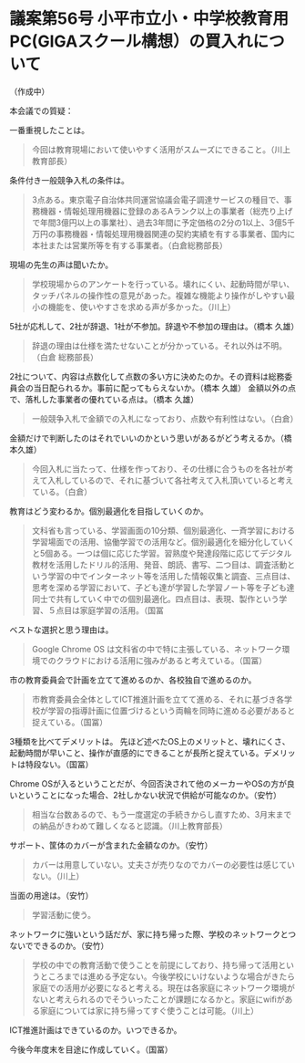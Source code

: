 # 議案第56号 小平市立小・中学校教育用PC(GIGAスクール構想）の買入れについて
（作成中）

本会議での質疑：

一番重視したことは。
> 今回は教育現場において使いやすく活用がスムーズにできること。（川上 教育部長）

条件付き一般競争入札の条件は。
> 3点ある。東京電子自治体共同運営協議会電子調達サービスの種目で、事務機器・情報処理用機器に登録のあるAランク以上の事業者（総売り上げで年間3億円以上の事業社）、過去3年間に予定価格の2分の1以上、3億5千万円の事務機器・情報処理用機器関連の契約実績を有する事業者、国内に本社または営業所等を有する事業者。（白倉総務部長）

現場の先生の声は聞いたか。
> 学校現場からのアンケートを行っている。壊れにくい、起動時間が早い、タッチパネルの操作性の意見があった。複雑な機能より操作がしやすい最小の機能を、使いやすさを求める声が多かった。（川上）


5社が応札して、2社が辞退、1社が不参加。辞退や不参加の理由は。（橋本 久雄）

> 辞退の理由は仕様を満たせないことが分かっている。それ以外は不明。（白倉 総務部長）

2社について、内容は点数化して点数の多い方に決めたのか。その資料は総務委員会の当日配られるか。事前に配ってもらえないか。（橋本 久雄）
金額以外の点で、落札した事業者の優れている点は。（橋本 久雄）

> 一般競争入札で金額での入札になっており、点数や有利性はない。（白倉）

金額だけで判断したのはそれでいいのかという思いがあるがどう考えるか。（橋本久雄）

> 今回入札に当たって、仕様を作っており、その仕様に合うものを各社が考えて入札しているので、それに基づいて各社考えて入札頂いていると考えている。（白倉）


教育はどう変わるか。個別最適化を目指していくのか。

> 文科省も言っている、学習画面の10分類、個別最適化、一斉学習における学習場面での活用、協働学習での活用など。個別最適化を細分化していくと5個ある。一つは個に応じた学習。習熟度や発達段階に応じてデジタル教材を活用したドリル的活用、発音、朗読、書写、二つ目は、調査活動という学習の中でインターネット等を活用した情報収集と調査、三点目は、思考を深める学習において、子ども達が学習した学習ノート等を子ども達同士で共有していく中での個別最適化。四点目は、表現、製作という学習、５点目は家庭学習の活用。（国冨 

ベストな選択と思う理由は。

> Google Chrome OS は文科省の中で特に主張している、ネットワーク環境でのクラウドにおける活用に強みがあると考えている。（国冨）

市の教育委員会で計画を立てて進めるのか、各校独自で進めるのか。
> 市教育委員会全体としてICT推進計画を立てて進める、それに基づき各学校が学習の指導計画に位置づけるという両輪を同時に進める必要があると捉えている。（国冨）

3種類を比べてデメリットは。
先ほど述べたOS上のメリットと、壊れにくさ、起動時間が早いこと、操作が直感的にできることが長所と捉えている。デメリットは特段ない。（国冨）

Chrome OSが入るということだが、今回否決されて他のメーカーやOSの方が良いということになった場合、2社しかない状況で供給が可能なのか。（安竹）
> 相当な台数あるので、もう一度選定の手続きからし直すため、3月末までの納品がきわめて難しくなると認識。（川上教育部長）

サポート、筐体のカバーが含まれた金額なのか。（安竹）
> カバーは用意していない。丈夫さが売りなのでカバーの必要性は感じていない。（川上）

当面の用途は。（安竹）
> 学習活動に使う。

ネットワークに強いという話だが、家に持ち帰った際、学校のネットワークとつないでできるのか。（安竹）

> 学校の中での教育活動で使うことを前提にしており、持ち帰って活用というところまでは進める予定ない。今後学校にいけないような場合がきたら家庭での活用が必要になると考える。現在は各家庭にネットワーク環境がないと考えられるのでそういったことが課題になるかと。家庭にwifiがある家庭については家に持ち帰ってすぐ使うことは可能。（川上）

ICT推進計画はできているのか。いつできるか。

今後今年度末を目途に作成していく。（国冨）

